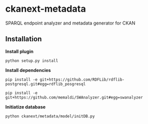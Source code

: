 ckanext-metadata
================

SPARQL endpoint analyzer and metadata generator for CKAN

 Installation
--------------

**Install plugin**

    python setup.py install

**Install dependencies**

    pip install -e git+https://github.com/RDFLib/rdflib-postgresql.git#egg=rdflib_posgresql

    pip install -e git+https://github.com/memaldi/SWAnalyzer.git#egg=swanalyzer
    
**Initiatize database**

    python ckanext/metadata/model/initDB.py
